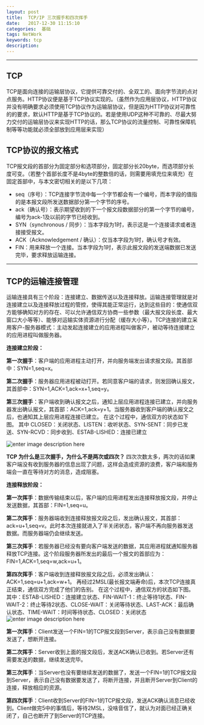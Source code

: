 ```yaml
---
layout: post
title:  TCP/IP 三次握手和四次挥手
date:   2017-12-30 11:15:10
categories:  基础
tags: NetWork
keywords: tcp
description: 
---
```

----------------------------------
## TCP
TCP是面向连接的运输层协议，它提供可靠交付的、全双工的、面向字节流的点对点服务。HTTP协议便是基于TCP协议实现的。（虽然作为应用层协议，HTTP协议并没有明确要求必须使用TCP协议作为运输层协议，但是因为HTTP协议对可靠性的的要求，默认HTTP是基于TCP协议的。若是使用UDP这种不可靠的、尽最大努力交付的运输层协议来实现HTTP的话，那么TCP协议的流量控制、可靠性保障机制等等功能就必须全部放到应用层来实现）

## TCP协议的报文格式

TCP报文段的首部分为固定部分和选项部分，固定部分长20byte，而选项部分长度可变。（若整个首部长度不是4byte的整数倍的话，则需要用填充位来填充）在固定首部中，与本文密切相关的是以下几项：
* seq（序号）：TCP连接字节流中每一个字节都会有一个编号，而本字段的值指的是本报文段所发送数据部分第一个字节的序号。
* ack（确认号）：表示期望收到的下一个报文段数据部分的第一个字节的编号，编号为ack-1及以前的字节已经收到。
* SYN（synchronous / 同步）：当本字段为1时，表示这是一个连接请求或者连接接受报文。
* ACK（Acknowledgement / 确认）：仅当本字段为1时，确认号才有效。
* FIN：用来释放一个连接。当本字段为1时，表示此报文段的发送端数据已发送完毕，要求释放运输连接。


----------
##  TCP的运输连接管理
运输连接具有三个阶段：连接建立、数据传送以及连接释放。运输连接管理就是对连接建立以及连接释放过程的管控，使得其能正常运行，达到这些目的：使通信双方能够确知对方的存在、可以允许通信双方协商一些参数（最大报文段长度、最大窗口大小等等）、能够对运输实体资源进行分配（缓存大小等）。TCP连接的建立采用客户-服务器模式：主动发起连接建立的应用进程叫做客户，被动等待连接建立的应用进程叫做服务器。

**连接建立阶段：**

**第一次握手**：客户端的应用进程主动打开，并向服务端发出请求报文段。其首部中：SYN=1,seq=x。

**第二次握手**：服务器应用进程被动打开。若同意客户端的请求，则发回确认报文，其首部中：SYN=1,ACK=1,ack=x+1,seq=y。

**第三次握手**：客户端收到确认报文之后，通知上层应用进程连接已建立，并向服务器发出确认报文，其首部：ACK=1,ack=y+1。当服务器收到客户端的确认报文之后，也通知其上层应用进程连接已建立。
在这个过程中，通信双方的状态如下图。
其中 CLOSED：关闭状态、LISTEN：收听状态、SYN-SENT：同步已发送、SYN-RCVD：同步收到、ESTAB-LISHED：连接已建立

![enter image description here](http://p7lixluhf.bkt.clouddn.com/%E4%B8%89%E6%AC%A1%E6%8F%A1%E6%89%8B.jpg)

**TCP 为什么是三次握手，为什么不是两次或四次？**
四次次数太多，两次的话如果客户端没有收到服务器的信息出现了问题，这样会造成资源的浪费，客户端和服务端会一直在等待对方的消息，造成阻塞。


**连接释放阶段：**

**第一次挥手**：数据传输结束以后，客户端的应用进程发出连接释放报文段，并停止发送数据，其首部：FIN=1,seq=u。

**第二次挥手**：服务器端收到连接释放报文段之后，发出确认报文，其首部：ack=u+1,seq=v。此时本次连接就进入了半关闭状态，客户端不再向服务器发送数据。而服务器端仍会继续发送。

**第三次挥手**：若服务器已经没有要向客户端发送的数据，其应用进程就通知服务器释放TCP连接。这个阶段服务器所发出的最后一个报文的首部应为：FIN=1,ACK=1,seq=w,ack=u+1。

**第四次挥手**：客户端收到连接释放报文段之后，必须发出确认：ACK=1,seq=u+1,ack=w+1。 再经过2MSL(最长报文端寿命)后，本次TCP连接真正结束，通信双方完成了他们的告别。
在这个过程中，通信双方的状态如下图。
其中：ESTAB-LISHED：连接建立状态、FIN-WAIT-1：终止等待1状态、FIN-WAIT-2：终止等待2状态、CLOSE-WAIT：关闭等待状态、LAST-ACK：最后确认状态、TIME-WAIT：时间等待状态、CLOSED：关闭状态
![enter image description here](http://p7lixluhf.bkt.clouddn.com/%E5%9B%9B%E6%AC%A1%E6%8C%A5%E6%89%8B.png)

**第一次挥手**：Client发送一个FIN=1的TCP报文段到Server，表示自己没有数据要发送了，想断开连接。

**第二次挥手**：Server收到上面的报文段后，发送ACK确认已收到。若Server还有需要发送的数据，继续发送完毕。

**第三次挥手**：当Server也没有要继续发送的数据了，发送一个FIN=1的TCP报文段到Server，表示自己没有数据要发送了，将断开连接，并且断开Server到Client的连接，释放相应的资源。

**第四次挥手**：Client收到Server的FIN=1的TCP报文段，发送ACK确认消息已经收到。Client做完5中的事情后，等待2MSL，没啥音信了，就认为对面已经正确关闭了，自己也断开了到Server的TCP连接。
